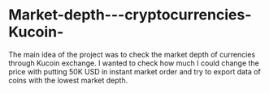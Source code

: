 # Market-depth---cryptocurrencies-Kucoin-
The main idea of the project was to check the market depth of currencies through Kucoin exchange. I wanted to check how much I could change the price with putting 50K USD in instant market order and try to export data of coins with the lowest market depth.
